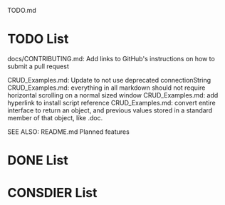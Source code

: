 TODO.md

# TODO List

docs/CONTRIBUTING.md: Add links to GitHub's instructions on how to submit a pull request

CRUD_Examples.md: Update to not use deprecated connectionString
CRUD_Examples.md: everything in all markdown should not require horizontal scrolling on a normal sized window
CRUD_Examples.md: add hyperlink to install script reference
CRUD_Examples.md: convert entire interface to return an object, and previous values stored in a standard member of that object, like .doc.

SEE ALSO: README.md Planned features


# DONE List



# CONSDIER List

